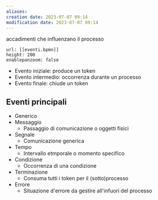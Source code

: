 ```yaml
---
aliases: 
creation date: 2023-07-07 09:14
modification date: 2023-07-07 09:14
---
```


accadimenti che influenzano il processo

```bpmn
url: [[eventi.bpmn]]
height: 200
enablepanzoom: false
```

- Evento iniziale: produce un token
- Evento intermedio: occorrenza durante un processo
- Evento finale: chiude un token

## Eventi principali
- Generico
- Messaggio
	- Passaggio di comunicazione o oggetti fisici
- Segnale
	- Comunicazione generica
- Tempo
	- Intervallo etmporale o momento specifico
- Condizione
	- Occorrenza di una condizione
- Terminazione
	- Consuma tutti i token per il (sotto)processo
- Errore
	- Situazione d'errore da gestire all'infuori del processo